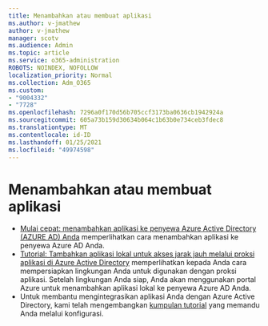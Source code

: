 ```yaml
---
title: Menambahkan atau membuat aplikasi
ms.author: v-jmathew
author: v-jmathew
manager: scotv
ms.audience: Admin
ms.topic: article
ms.service: o365-administration
ROBOTS: NOINDEX, NOFOLLOW
localization_priority: Normal
ms.collection: Adm_O365
ms.custom:
- "9004332"
- "7728"
ms.openlocfilehash: 7296a0f170d56b705ccf3173ba0636cb1942924a
ms.sourcegitcommit: 605a73b159d30634b064c1b63b0e734ceb3fdec8
ms.translationtype: MT
ms.contentlocale: id-ID
ms.lasthandoff: 01/25/2021
ms.locfileid: "49974598"
---
```

# <a name="adding-or-creating-an-application"></a>Menambahkan atau membuat aplikasi

- [Mulai cepat: menambahkan aplikasi ke penyewa Azure Active Directory (AZURE AD) Anda](https://docs.microsoft.com/azure/active-directory/manage-apps/add-application-portal) memperlihatkan cara menambahkan aplikasi ke penyewa Azure AD Anda.
- [Tutorial: Tambahkan aplikasi lokal untuk akses jarak jauh melalui proksi aplikasi di Azure Active Directory](https://docs.microsoft.com/azure/active-directory/manage-apps/application-proxy-add-on-premises-application) memperlihatkan kepada Anda cara mempersiapkan lingkungan Anda untuk digunakan dengan proksi aplikasi. Setelah lingkungan Anda siap, Anda akan menggunakan portal Azure untuk menambahkan aplikasi lokal ke penyewa Azure AD Anda.
- Untuk membantu mengintegrasikan aplikasi Anda dengan Azure Active Directory, kami telah mengembangkan [kumpulan tutorial](https://docs.microsoft.com/azure/active-directory/saas-apps/tutorial-list) yang memandu Anda melalui konfigurasi.
